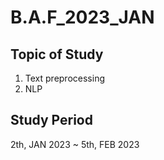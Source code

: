 # B.A.F_2023_JAN

## Topic of Study
1. Text preprocessing
2. NLP

## Study Period
2th, JAN 2023 ~ 5th, FEB 2023
